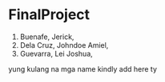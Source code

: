 # FinalProject
1. Buenafe, Jerick,
2. Dela Cruz, Johndoe Amiel,
3. Guevarra, Lei Joshua,

yung kulang na mga name kindly add here ty
